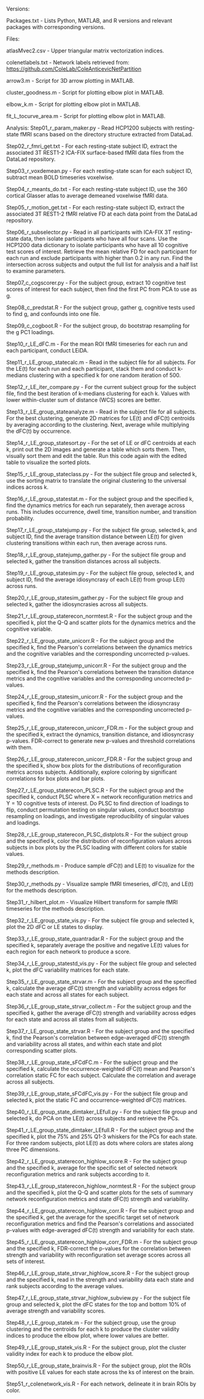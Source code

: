 Versions:

Packages.txt - Lists Python, MATLAB, and R versions and relevant packages with corresponding versions.



Files:

atlasMvec2.csv - Upper triangular matrix vectorization indices.

colenetlabels.txt - Network labels retrieved from: https://github.com/ColeLab/ColeAnticevicNetPartition

arrow3.m - Script for 3D arrow plotting in MATLAB.

cluster_goodness.m - Script for plotting elbow plot in MATLAB.

elbow_k.m - Script for plotting elbow plot in MATLAB.

fit_L_tocurve_area.m - Script for plotting elbow plot in MATLAB.



Analysis:
Step01_r_param_maker.py - Read HCP1200 subjects with resting-state fMRI scans based on the directory structure extracted from DataLad.

Step02_r_fmri_get.txt - For each resting-state subject ID, extract the associated 3T REST1-2 ICA-FIX surface-based fMRI data files from the DataLad repository.

Step03_r_voxdemean.py - For each resting-state scan for each subject ID, subtract mean BOLD timeseries voxelwise.

Step04_r_meants_do.txt - For each resting-state subject ID, use the 360 cortical Glasser atlas to average demeaned voxelwise fMRI data.

Step05_r_motion_get.txt - For each resting-state subject ID, extract the associated 3T REST1-2 fMRI relative FD at each data point from the DataLad repository.

Step06_r_subselector.py - Read in all participants with ICA-FIX 3T resting-state data, then isolate participants who have all four scans. Use the HCP1200 data dictionary to isolate participants who have all 10 cognitive test scores of interest. Retrieve the mean relative FD for each participant for each run and exclude participants with higher than 0.2 in any run. Find the intersection across subjects and output the full list for analysis and a half list to examine parameters.

Step07_c_cogscorer.py - For the subject group, extract 10 cognitive test scores of interest for each subject, then find the first PC from PCA to use as g.

Step08_c_predstat.R - For the subject group, gather g, cognitive tests used to find g, and confounds into one file.

Step09_c_cogboot.R - For the subject group, do bootstrap resampling for the g PC1 loadings.

Step10_r_LE_dFC.m - For the mean ROI fMRI timeseries for each run and each participant, conduct LEiDA.

Step11_r_LE_group_statecalc.m - Read in the subject file for all subjects. For the LE(t) for each run and each participant, stack them and conduct k-medians clustering with a specified k for one random iteration of 500. 

Step12_r_LE_iter_compare.py - For the current subject group for the subject file, find the best iteration of k-medians clustering for each k. Values with lower within-cluster sum of distance (WCS) scores are better.

Step13_r_LE_group_stateanalyze.m - Read in the subject file for all subjects. For the best clustering, generate 2D matrices for LE(t) and dFC(t) centroids by averaging according to the clustering. Next, average while multiplying the dFC(t) by occurrence.

Step14_r_LE_group_statesort.py - For the set of LE or dFC centroids at each k, print out the 2D images and generate a table which sorts them. Then, visually sort them and edit the table. Run this code again with the edited table to visualize the sorted plots.

Step15_r_LE_group_stateclass.py - For the subject file group and selected k, use the sorting matrix to translate the original clustering to the universal indices across k.

Step16_r_LE_group_statestat.m - For the subject group and the specified k, find the dynamics metrics for  each run separately, then average across runs. This includes occurrence, dwell time, transition number, and transition probability.

Step17_r_LE_group_statejump.py - For the subject file group, selected k, and subject ID, find the average transition distance between LE(t) for given clustering transitions within each run, then average across runs.

Step18_r_LE_group_statejump_gather.py - For the subject file group and selected k, gather the transition distances across all subjects.

Step19_r_LE_group_statesim.py - For the subject file group, selected k, and subject ID, find the average idiosyncrasy of each LE(t) from group LE(t) across runs.

Step20_r_LE_group_statesim_gather.py - For the subject file group and selected k, gather the idiosyncrasies across all subjects.

Step21_r_LE_group_staterecon_normtest.R - For the subject group and the specified k, plot the Q-Q and scatter plots for the dynamics metrics and the cognitive variable.

Step22_r_LE_group_state_unicorr.R - For the subject group and the specified k, find the Pearson's correlations between the dynamics metrics and the cognitive variables and the corresponding uncorrected p-values.

Step23_r_LE_group_statejump_unicorr.R - For the subject group and the specified k, find the Pearson's correlations between the transition distance metrics and the cognitive variables and the corresponding uncorrected p-values.

Step24_r_LE_group_statesim_unicorr.R - For the subject group and the specified k, find the Pearson's correlations between the idiosyncrasy metrics and the cognitive variables and the corresponding uncorrected p-values.

Step25_r_LE_group_staterecon_unicorr_FDR.m - For the subject group and the specified k, extract the dynamics, transition distance, and idiosyncrasy p-values. FDR-correct to generate new p-values and threshold correlations with them.

Step26_r_LE_group_staterecon_unicorr_FDR.R - For the subject group and the specified k, show box plots for the distributions of reconfiguration metrics across subjects. Additionally, explore coloring by significant correlations for box plots and bar plots.

Step27_r_LE_group_staterecon_PLSC.R - For the subject group and the specified k, conduct PLSC where X = network reconfiguration metrics and Y = 10 cognitive tests of interest. Do PLSC to find direction of loadings to flip, conduct permutation testing on singular values, conduct bootstrap resampling on loadings, and investigate reproducibility of singular values and loadings.

Step28_r_LE_group_staterecon_PLSC_distplots.R - For the subject group and the specified k, color the distribution of reconfiguration values across subjects in box plots by the PLSC loading with different colors for stable values. 

Step29_r_methods.m - Produce sample dFC(t) and LE(t) to visualize for the methods description.

Step30_r_methods.py - Visualize sample fMRI timeseries, dFC(t), and LE(t) for the methods description.

Step31_r_hilbert_plot.m - Visualize Hilbert transform for sample fMRI timeseries for the methods description.

Step32_r_LE_group_state_vis.py - For the subject file group and selected k, plot the 2D dFC or LE states to display.

Step33_r_LE_group_state_quantradar.R - For the subject group and the specified k, separately average the positive and negative LE(t) values for each region for each network to produce a score.

Step34_r_LE_group_statestd_vis.py - For the subject file group and selected k, plot the dFC variability matrices for each state.

Step35_r_LE_group_state_strvar.m - For the subject group and the specified k, calculate the average dFC(t) strength and variability across edges for each state and across all states for each subject.

Step36_r_LE_group_state_strvar_collect.m - For the subject group and the specified k, gather the average dFC(t) strength and variability across edges for each state and across all states from all subjects.

Step37_r_LE_group_state_strvar.R - For the subject group and the specified k, find the Pearson's correlation between edge-averaged dFC(t) strength and variability across all states, and within each state and plot corresponding scatter plots.

Step38_r_LE_group_state_sFCdFC.m - For the subject group and the specified k, calculate the occurrence-weighted dFC(t) mean and Pearson's correlation static FC for each subject. Calculate the correlation and average across all subjects.

Step39_r_LE_group_state_sFCdFC_vis.py - For the subject file group and selected k, plot the static FC and occurrence-weighted dFC(t) matrices.

Step40_r_LE_group_state_dimtaker_LEfull.py - For the subject file group and selected k, do PCA on the LE(t) across subjects and retrieve the PCs.

Step41_r_LE_group_state_dimtaker_LEfull.R - For the subject group and the specified k, plot the 75% and 25% Q1-3 whiskers for the PCs for each state. For three random subjects, plot LE(t) as dots where colors are states along three PC dimensions.

Step42_r_LE_group_staterecon_highlow_score.R - For the subject group and the specified k, average for the specific set of selected network reconfiguration metrics and rank subjects according to it.

Step43_r_LE_group_staterecon_highlow_normtest.R - For the subject group and the specified k, plot the Q-Q and scatter plots for the sets of summary network reconfiguration metrics and state dFC(t) strength and variability.

Step44_r_LE_group_staterecon_highlow_corr.R - For the subject group and the specified k, get the average for the specific target set of network reconfiguration metrics and find the Pearson's correlations and associated p-values with edge-averaged dFC(t) strength and variability for each state. 

Step45_r_LE_group_staterecon_highlow_corr_FDR.m - For the subject group and the specified k, FDR-correct the p-values for the correlation between strength and variability with reconfiguration set average scores across all sets of interest.

Step46_r_LE_group_state_strvar_highlow_score.R - For the subject group and the specified k, read in the strength and variability data each state and rank subjects according to the average values.

Step47_r_LE_group_state_strvar_highlow_subview.py - For the subject file group and selected k, plot the dFC states for the top and bottom 10% of average strength and variability scores.

Step48_r_LE_group_statek.m - For the subject group, use the group clustering and the centroids for each k to produce the cluster validity indices to produce the elbow plot, where lower values are better.

Step49_r_LE_group_statek_vis.R - For the subject group, plot the cluster validity index for each k to produce the elbow plot.

Step50_r_LE_group_state_brainvis.R - For the subject group, plot the ROIs with positive LE values for each state across the ks of interest on the brain.

Step51_r_colenetwork_vis.R - For each network, delineate it in brain ROIs by color.

